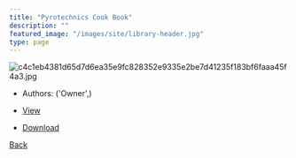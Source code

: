 ```yaml
---
title: "Pyrotechnics Cook Book"
description: ""
featured_image: "/images/site/library-header.jpg"
type: page
---
```


![c4c1eb4381d65d7d6ea35e9fc828352e9335e2be7d41235f183bf6faaa45f4a3.jpg](https://drive.google.com/uc?export=view&id=11sBRuchvLpiPU8rDPdFNHsUnIXUMjuqN)
* Authors: ('Owner',)
* <a href="https://drive.google.com/uc?export=view&id=1cTipM-Fh-WKJBznwHUFLvnsH3G6Fh3U2" target="_blank">View</a>

* [Download](https://drive.google.com/uc?export=download&id=1cTipM-Fh-WKJBznwHUFLvnsH3G6Fh3U2)

[Back](/library/)
